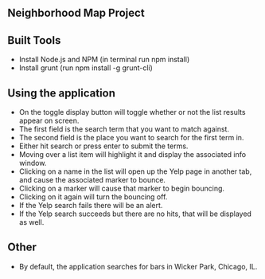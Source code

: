## Neighborhood Map Project

## Built Tools
* Install Node.js and NPM (in terminal run npm install)
* Install grunt (run npm install -g grunt-cli)

## Using the application
* On the toggle display button will toggle whether or not the list results appear on screen.
* The first field is the search term that you want to match against.
* The second field is the place you want to search for the first term in.
* Either hit search or press enter to submit the terms.
* Moving over a list item will highlight it and display the associated info window.
* Clicking on a name in the list will open up the Yelp page in another tab, and cause the associated marker to bounce.
* Clicking on a marker will cause that marker to begin bouncing.
* Clicking on it again will turn the bouncing off.
* If the Yelp search fails there will be an alert.
* If the Yelp search succeeds but there are no hits, that will be displayed as well.

## Other
* By default, the application searches for bars in Wicker Park, Chicago, IL.
